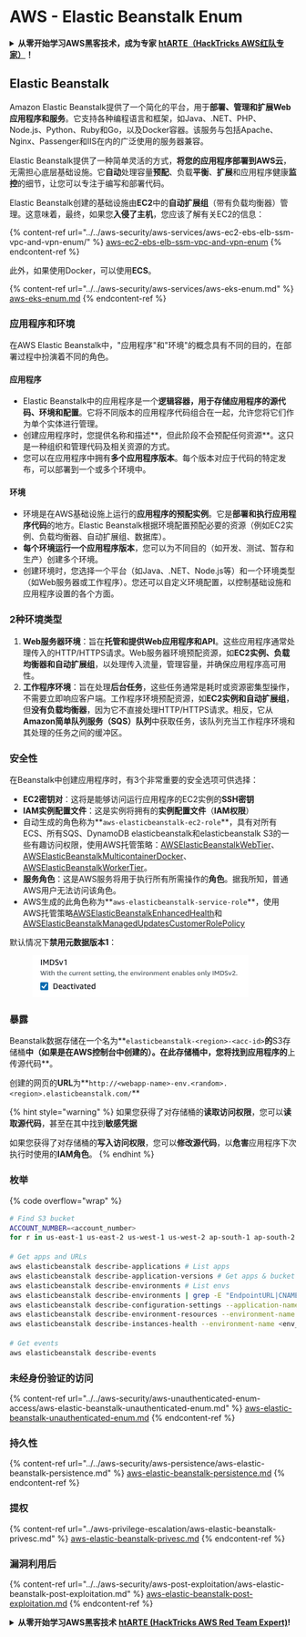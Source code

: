 # AWS - Elastic Beanstalk Enum

<details>

<summary><strong>从零开始学习AWS黑客技术，成为专家</strong> <a href="https://training.hacktricks.xyz/courses/arte"><strong>htARTE（HackTricks AWS红队专家）</strong></a><strong>！</strong></summary>

其他支持HackTricks的方式：

- 如果您想看到您的**公司在HackTricks中做广告**或**下载PDF格式的HackTricks**，请查看[**订阅计划**](https://github.com/sponsors/carlospolop)!
- 获取[**官方PEASS & HackTricks周边产品**](https://peass.creator-spring.com)
- 探索[**PEASS家族**](https://opensea.io/collection/the-peass-family)，我们的独家[NFTs](https://opensea.io/collection/the-peass-family)收藏品
- **加入** 💬 [**Discord群**](https://discord.gg/hRep4RUj7f) 或 [**电报群**](https://t.me/peass) 或 **关注**我们的**Twitter** 🐦 [**@hacktricks_live**](https://twitter.com/hacktricks_live)**。**
- 通过向[**HackTricks**](https://github.com/carlospolop/hacktricks)和[**HackTricks Cloud**](https://github.com/carlospolop/hacktricks-cloud) github仓库提交PR来分享您的黑客技巧。

</details>

## Elastic Beanstalk

Amazon Elastic Beanstalk提供了一个简化的平台，用于**部署、管理和扩展Web应用程序和服务**。它支持各种编程语言和框架，如Java、.NET、PHP、Node.js、Python、Ruby和Go，以及Docker容器。该服务与包括Apache、Nginx、Passenger和IIS在内的广泛使用的服务器兼容。

Elastic Beanstalk提供了一种简单灵活的方式，**将您的应用程序部署到AWS云**，无需担心底层基础设施。它**自动**处理容量**预配**、负载**平衡**、**扩展**和应用程序健康**监控**的细节，让您可以专注于编写和部署代码。

Elastic Beanstalk创建的基础设施由**EC2**中的**自动扩展组**（带有负载均衡器）管理。这意味着，最终，如果您**入侵了主机**，您应该了解有关EC2的信息：

{% content-ref url="../../aws-security/aws-services/aws-ec2-ebs-elb-ssm-vpc-and-vpn-enum/" %}
[aws-ec2-ebs-elb-ssm-vpc-and-vpn-enum](../../aws-security/aws-services/aws-ec2-ebs-elb-ssm-vpc-and-vpn-enum/)
{% endcontent-ref %}

此外，如果使用Docker，可以使用**ECS**。

{% content-ref url="../../aws-security/aws-services/aws-eks-enum.md" %}
[aws-eks-enum.md](../../aws-security/aws-services/aws-eks-enum.md)
{% endcontent-ref %}

### 应用程序和环境

在AWS Elastic Beanstalk中，"应用程序"和"环境"的概念具有不同的目的，在部署过程中扮演着不同的角色。

#### 应用程序

- Elastic Beanstalk中的应用程序是一个**逻辑容器，用于存储应用程序的源代码、环境和配置**。它将不同版本的应用程序代码组合在一起，允许您将它们作为单个实体进行管理。
- 创建应用程序时，您提供名称和描述**，但此阶段不会预配任何资源**。这只是一种组织和管理代码及相关资源的方式。
- 您可以在应用程序中拥有**多个应用程序版本**。每个版本对应于代码的特定发布，可以部署到一个或多个环境中。

#### 环境

- 环境是在AWS基础设施上运行的**应用程序的预配实例**。它是**部署和执行应用程序代码**的地方。Elastic Beanstalk根据环境配置预配必要的资源（例如EC2实例、负载均衡器、自动扩展组、数据库）。
- **每个环境运行一个应用程序版本**，您可以为不同目的（如开发、测试、暂存和生产）创建多个环境。
- 创建环境时，您选择一个平台（如Java、.NET、Node.js等）和一个环境类型（如Web服务器或工作程序）。您还可以自定义环境配置，以控制基础设施和应用程序设置的各个方面。

### 2种环境类型

1. **Web服务器环境**：旨在**托管和提供Web应用程序和API**。这些应用程序通常处理传入的HTTP/HTTPS请求。Web服务器环境预配资源，如**EC2实例、负载均衡器和自动扩展组**，以处理传入流量，管理容量，并确保应用程序高可用性。
2. **工作程序环境**：旨在处理**后台任务**，这些任务通常是耗时或资源密集型操作，不需要立即响应客户端。工作程序环境预配资源，如**EC2实例和自动扩展组**，但**没有负载均衡器**，因为它不直接处理HTTP/HTTPS请求。相反，它从**Amazon简单队列服务（SQS）队列**中获取任务，该队列充当工作程序环境和其处理的任务之间的缓冲区。

### 安全性

在Beanstalk中创建应用程序时，有3个非常重要的安全选项可供选择：

- **EC2密钥对**：这将是能够访问运行应用程序的EC2实例的**SSH密钥**
- **IAM实例配置文件**：这是实例将拥有的**实例配置文件**（**IAM权限**）
- 自动生成的角色称为**`aws-elasticbeanstalk-ec2-role`**，具有对所有ECS、所有SQS、DynamoDB elasticbeanstalk和elasticbeanstalk S3的一些有趣访问权限，使用AWS托管策略：[AWSElasticBeanstalkWebTier](https://us-east-1.console.aws.amazon.com/iam/home#/policies/arn:aws:iam::aws:policy/AWSElasticBeanstalkWebTier)、[AWSElasticBeanstalkMulticontainerDocker](https://us-east-1.console.aws.amazon.com/iam/home#/policies/arn:aws:iam::aws:policy/AWSElasticBeanstalkMulticontainerDocker)、[AWSElasticBeanstalkWorkerTier](https://us-east-1.console.aws.amazon.com/iam/home#/policies/arn:aws:iam::aws:policy/AWSElasticBeanstalkWorkerTier)。
- **服务角色**：这是AWS服务将用于执行所有所需操作的**角色**。据我所知，普通AWS用户无法访问该角色。
- AWS生成的此角色称为**`aws-elasticbeanstalk-service-role`**，使用AWS托管策略[AWSElasticBeanstalkEnhancedHealth](https://us-east-1.console.aws.amazon.com/iam/home#/policies/arn:aws:iam::aws:policy/service-role/AWSElasticBeanstalkEnhancedHealth)和[AWSElasticBeanstalkManagedUpdatesCustomerRolePolicy](https://us-east-1.console.aws.amazon.com/iamv2/home?region=us-east-1#/roles/details/aws-elasticbeanstalk-service-role?section=permissions)

默认情况下**禁用元数据版本1**：

<figure><img src="../../../.gitbook/assets/image (18) (1) (2).png" alt=""><figcaption></figcaption></figure>

### 暴露

Beanstalk数据存储在一个名为**`elasticbeanstalk-<region>-<acc-id>`**的**S3存储桶**中（如果是在AWS控制台中创建的）。在此存储桶中，您将找到应用程序的**上传源代码**。

创建的网页的**URL**为**`http://<webapp-name>-env.<random>.<region>.elasticbeanstalk.com/`**

{% hint style="warning" %}
如果您获得了对存储桶的**读取访问权限**，您可以**读取源代码**，甚至在其中找到**敏感凭据**

如果您获得了对存储桶的**写入访问权限**，您可以**修改源代码**，以**危害**应用程序下次执行时使用的**IAM角色**。
{% endhint %}

### 枚举

{% code overflow="wrap" %}
```bash
# Find S3 bucket
ACCOUNT_NUMBER=<account_number>
for r in us-east-1 us-east-2 us-west-1 us-west-2 ap-south-1 ap-south-2 ap-northeast-1 ap-northeast-2 ap-northeast-3 ap-southeast-1 ap-southeast-2 ap-southeast-3 ca-central-1 eu-central-1 eu-central-2 eu-west-1 eu-west-2 eu-west-3 eu-north-1 sa-east-1 af-south-1 ap-east-1 eu-south-1 eu-south-2 me-south-1 me-central-1; do aws s3 ls elasticbeanstalk-$r-$ACCOUNT_NUMBER 2>/dev/null && echo "Found in: elasticbeanstalk-$r-$ACCOUNT_NUMBER"; done

# Get apps and URLs
aws elasticbeanstalk describe-applications # List apps
aws elasticbeanstalk describe-application-versions # Get apps & bucket name with source code
aws elasticbeanstalk describe-environments # List envs
aws elasticbeanstalk describe-environments | grep -E "EndpointURL|CNAME"
aws elasticbeanstalk describe-configuration-settings --application-name <app_name> --environment-name <env_name>
aws elasticbeanstalk describe-environment-resources --environment-name <env_name> # Get env info such as SQS used queues
aws elasticbeanstalk describe-instances-health --environment-name <env_name> # Get the instances of an environment

# Get events
aws elasticbeanstalk describe-events
```
### 未经身份验证的访问

{% content-ref url="../../aws-security/aws-unauthenticated-enum-access/aws-elastic-beanstalk-unauthenticated-enum.md" %}
[aws-elastic-beanstalk-unauthenticated-enum.md](../../aws-security/aws-unauthenticated-enum-access/aws-elastic-beanstalk-unauthenticated-enum.md)
{% endcontent-ref %}

### 持久性

{% content-ref url="../../aws-security/aws-persistence/aws-elastic-beanstalk-persistence.md" %}
[aws-elastic-beanstalk-persistence.md](../../aws-security/aws-persistence/aws-elastic-beanstalk-persistence.md)
{% endcontent-ref %}

### 提权

{% content-ref url="../aws-privilege-escalation/aws-elastic-beanstalk-privesc.md" %}
[aws-elastic-beanstalk-privesc.md](../aws-privilege-escalation/aws-elastic-beanstalk-privesc.md)
{% endcontent-ref %}

### 漏洞利用后

{% content-ref url="../../aws-security/aws-post-exploitation/aws-elastic-beanstalk-post-exploitation.md" %}
[aws-elastic-beanstalk-post-exploitation.md](../../aws-security/aws-post-exploitation/aws-elastic-beanstalk-post-exploitation.md)
{% endcontent-ref %}

<details>

<summary><strong>从零开始学习AWS黑客技术</strong> <a href="https://training.hacktricks.xyz/courses/arte"><strong>htARTE (HackTricks AWS Red Team Expert)</strong></a><strong>!</strong></summary>

其他支持HackTricks的方式：

* 如果您想在HackTricks中看到您的**公司广告**或**下载PDF格式的HackTricks**，请查看[**订阅计划**](https://github.com/sponsors/carlospolop)!
* 获取[**官方PEASS & HackTricks周边产品**](https://peass.creator-spring.com)
* 发现[**PEASS家族**](https://opensea.io/collection/the-peass-family)，我们的独家[**NFTs**](https://opensea.io/collection/the-peass-family)收藏品
* **加入** 💬 [**Discord群**](https://discord.gg/hRep4RUj7f) 或 [**电报群**](https://t.me/peass) 或在**Twitter**上关注我们 🐦 [**@hacktricks_live**](https://twitter.com/hacktricks_live)**.**
* 通过向[**HackTricks**](https://github.com/carlospolop/hacktricks)和[**HackTricks Cloud**](https://github.com/carlospolop/hacktricks-cloud) github仓库提交PR来分享您的黑客技巧。

</details>
